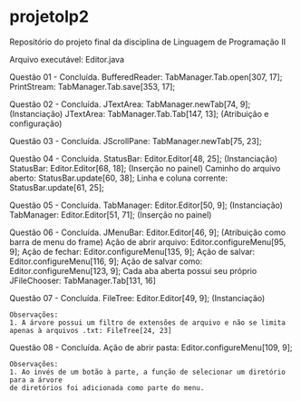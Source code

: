 # projetolp2
Repositório do projeto final da disciplina de Linguagem de Programação II

Arquivo executável: Editor.java

Questão 01 - Concluída.
	BufferedReader: TabManager.Tab.open[307, 17];
	PrintStream: TabManager.Tab.save[353, 17];

Questão 02 - Concluída.
	JTextArea: TabManager.newTab[74, 9]; (Instanciação)
	JTextArea: TabManager.Tab.Tab[147, 13]; (Atribuição e configuração)

Questão 03 - Concluída.
	JScrollPane: TabManager.newTab[75, 23];

Questão 04 - Concluída.
	StatusBar: Editor.Editor[48, 25]; (Instanciação)
	StatusBar: Editor.Editor[68, 18]; (Inserção no painel)
	Caminho do arquivo aberto: StatusBar.update[60, 38];
	Linha e coluna corrente: StatusBar.update[61, 25];

Questão 05 - Concluída.
	TabManager: Editor.Editor[50, 9]; (Instanciação)
	TabManager: Editor.Editor[51, 71]; (Inserção no painel)

Questão 06 - Concluída.
	JMenuBar: Editor.Editor[46, 9]; (Atribuição como barra de menu do frame)
	Ação de abrir arquivo: Editor.configureMenu[95, 9];
	Ação de fechar: Editor.configureMenu[135, 9];
	Ação de salvar: Editor.configureMenu[116, 9];
	Ação de salvar como: Editor.configureMenu[123, 9];
	Cada aba aberta possui seu próprio JFileChooser: TabManager.Tab[131, 16]

Questão 07 - Concluída.
	FileTree: Editor.Editor[49, 9]; (Instanciação)

	Observações:
	1. A árvore possui um filtro de extensões de arquivo e não se limita
	apenas à arquivos .txt: FileTree[24, 23]

Questão 08 - Concluída.
	Ação de abrir pasta: Editor.configureMenu[109, 9];
	
	Observações:
	1. Ao invés de um botão à parte, a função de selecionar um diretório para a árvore
	de diretórios foi adicionada como parte do menu.

